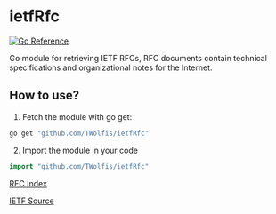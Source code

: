 # ietfRfc
[![Go Reference](https://pkg.go.dev/badge/github.com/TWolfis/ietfRfc@v1.0.1.svg)](https://pkg.go.dev/github.com/TWolfis/ietfRfc@v1.0.1)

Go module for retrieving IETF RFCs, RFC documents contain technical specifications and organizational notes for the Internet.

## How to use?
1. Fetch the module with go get: 
```sh
go get "github.com/TWolfis/ietfRfc"   
 ```
2. Import the module in your code
```go
import "github.com/TWolfis/ietfRfc"
```

[RFC Index](https://www.rfc-editor.org/rfc-index.html)

[IETF Source](https://www.ietf.org/standards/rfcs/)